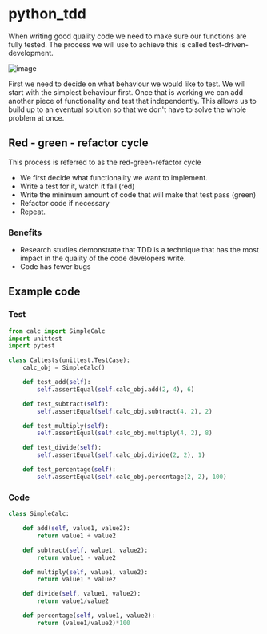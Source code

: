# python_tdd

When writing good quality code we need to make sure our functions are fully tested. The process we will use to achieve this is called test-driven-development.

![image](https://user-images.githubusercontent.com/102330725/183909708-1e6b7af4-af3d-4616-97d4-da8b5181cfa6.png)


First we need to decide on what behaviour we would like to test. We will start with the simplest behaviour first. Once that is working we can add another piece of functionality and test that independently. This allows us to build up to an eventual solution so that we don't have to solve the whole problem at once.

## Red - green - refactor cycle
This process is referred to as the red-green-refactor cycle

- We first decide what functionality we want to implement.
- Write a test for it, watch it fail (red)
- Write the minimum amount of code that will make that test pass (green)
- Refactor code if necessary
- Repeat.

### Benefits
- Research studies demonstrate that TDD is a technique that has the most impact in the quality of the code developers write.
- Code has fewer bugs

## Example code 
### Test
```python
from calc import SimpleCalc
import unittest
import pytest

class Caltests(unittest.TestCase):
    calc_obj = SimpleCalc()

    def test_add(self):
        self.assertEqual(self.calc_obj.add(2, 4), 6)

    def test_subtract(self):
        self.assertEqual(self.calc_obj.subtract(4, 2), 2)

    def test_multiply(self):
        self.assertEqual(self.calc_obj.multiply(4, 2), 8)

    def test_divide(self):
        self.assertEqual(self.calc_obj.divide(2, 2), 1)

    def test_percentage(self):
        self.assertEqual(self.calc_obj.percentage(2, 2), 100)

```
### Code
```python
class SimpleCalc:

    def add(self, value1, value2):
        return value1 + value2

    def subtract(self, value1, value2):
        return value1 - value2

    def multiply(self, value1, value2):
        return value1 * value2

    def divide(self, value1, value2):
        return value1/value2

    def percentage(self, value1, value2):
        return (value1/value2)*100
```
